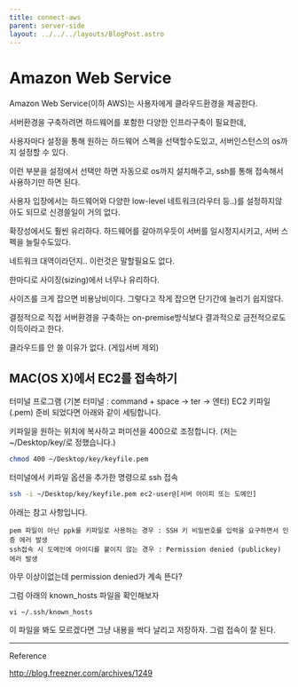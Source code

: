 ```yaml
---
title: connect-aws
parent: server-side
layout: ../../../layouts/BlogPost.astro
---
```

# Amazon Web Service

Amazon Web Service\(이하 AWS\)는 사용자에게 클라우드환경을 제공한다.

서버환경을 구축하려면 하드웨어를 포함한 다양한 인프라구축이 필요한데,

사용자마다 설정을 통해 원하는 하드웨어 스펙을 선택할수도있고, 서버인스턴스의 os까지 설정할 수 있다.

이런 부분을 설정에서 선택만 하면 자동으로 os까지 설치해주고, ssh를 통해 접속해서 사용하기만 하면 된다.

사용자 입장에서는 하드웨어와 다양한 low-level 네트워크\(라우터 등..\)를 설정하지않아도 되므로 신경쓸일이 거의 없다.

확장성에서도 훨씬 유리하다. 하드웨어를 갈아끼우듯이 서버를 일시정지시키고, 서버 스펙을 늘릴수도있다.

네트워크 대역이라던지.. 이런것은 말할필요도 없다.

한마디로 사이징\(sizing\)에서 너무나 유리하다.

사이즈를 크게 잡으면 비용낭비이다. 그렇다고 작게 잡으면 단기간에 늘리기 쉽지않다.

결정적으로 직접 서버환경을 구축하는 on-premise방식보다 결과적으로 금전적으로도 이득이라고 한다.

클라우드를 안 쓸 이유가 없다. \(게임서버 제외\)

## MAC\(OS X\)에서 EC2를 접속하기

터미널 프로그램 \(기본 터미널 : command + space -&gt; ter -&gt; 엔터\) EC2 키파일\(.pem\) 준비 되었다면 아래와 같이 세팅합니다.

키파일을 원하는 위치에 복사하고 퍼미션을 400으로 조정합니다. \(저는 ~/Desktop/key/로 정했습니다.\)

```bash
chmod 400 ~/Desktop/key/keyfile.pem
```

터미널에서 키파일 옵션을 추가한 명령으로 ssh 접속

```bash
ssh -i ~/Desktop/key/keyfile.pem ec2-user@[서버 아이피 또는 도메인]
```

아래는 참고 사항입니다.

```
pem 파일이 아닌 ppk를 키파일로 사용하는 경우 : SSH 키 비밀번호를 입력을 요구하면서 인증 에러 발생
ssh접속 시 도메인에 아이디를 붙이지 않는 경우 : Permission denied (publickey) 에러 발생
```

아무 이상이없는데 permission denied가 계속 뜬다?

그럼 아래의 known\_hosts 파일을 확인해보자

```
vi ~/.ssh/known_hosts
```

이 파일을 봐도 모르겠다면 그냥 내용을 싹다 날리고 저장하자. 그럼 접속이 잘 된다.

---

Reference

<http://blog.freezner.com/archives/1249>



